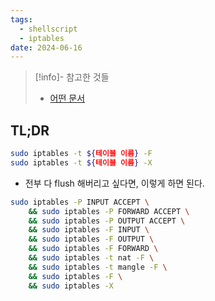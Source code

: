 ```yaml
---
tags:
  - shellscript
  - iptables
date: 2024-06-16
---
```

> [!info]- 참고한 것들
> - [어떤 문서](https://kerneltalks.com/virtualization/how-to-reset-iptables-to-default-settings)

## TL;DR

```bash
sudo iptables -t ${테이블 이름} -F
sudo iptables -t ${테이블 이름} -X
```

- 전부 다 flush 해버리고 싶다면, 이렇게 하면 된다.

```bash
sudo iptables -P INPUT ACCEPT \
    && sudo iptables -P FORWARD ACCEPT \
    && sudo iptables -P OUTPUT ACCEPT \
    && sudo iptables -F INPUT \
    && sudo iptables -F OUTPUT \
    && sudo iptables -F FORWARD \
    && sudo iptables -t nat -F \
    && sudo iptables -t mangle -F \
    && sudo iptables -F \
    && sudo iptables -X
```